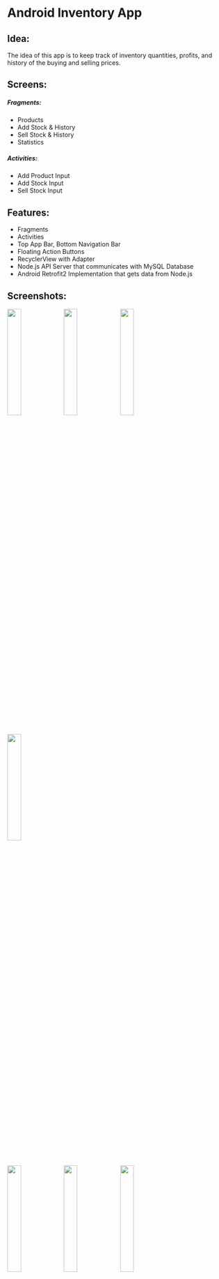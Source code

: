# Android Inventory App

## Idea:
The idea of this app is to keep track of inventory quantities, profits, and history of the buying and selling prices.

## Screens:
##### Fragments:
- Products
- Add Stock & History
- Sell Stock & History
- Statistics
##### Activities:
- Add Product Input
- Add Stock Input
- Sell Stock Input

## Features:
- Fragments
- Activities
- Top App Bar, Bottom Navigation Bar
- Floating Action Buttons
- RecyclerView with Adapter
- Node.js API Server that communicates with MySQL Database
- Android Retrofit2 Implementation that gets data from Node.js

## Screenshots:
<p float="left">
  <img src="https://i.imgur.com/8OYJqQQ.jpg" width="25%" />
  <img src="https://i.imgur.com/Gi1tXTC.jpg" width="25%" /> 
  <img src="https://i.imgur.com/YiZC3T2.jpg" width="25%" />
  <img src="https://i.imgur.com/v1bSzUb.jpg" width="25%" />
</p>
<p float="left">
  
  <img src="https://i.imgur.com/ldd3zqZ.jpg" width="25%" /> 
  <img src="https://i.imgur.com/snO1y3H.jpg" width="25%" />
  <img src="https://i.imgur.com/9t2SzOl.jpg" width="25%" />
</p>

